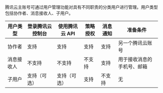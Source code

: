 腾讯云主账号可通过用户管理功能对具有不同职责的分类用户进行管理。用户类型包括协作者、消息接收人、子用户。

| 用户类型 | 登录腾讯云控制台 | 使用腾讯云 API  | 策略授权 | 消息通知 | 准备条件 |
|---------|---------|---------|---------|---------|---------|
| 协作者	| 支持	| 支持| 	支持	| 支持| 另一个腾讯云账号
| 消息接收人	| 不支持| 	不支持| 	不支持| 	支持| 	用于接收消息的手机号、邮箱
| 子用户	| 支持（可选）	|  支持（可选）	| 支持	| 不支持| 	无
